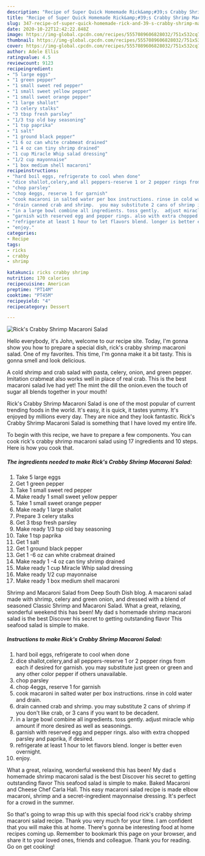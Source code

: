 ```yaml
---
description: "Recipe of Super Quick Homemade Rick&amp;#39;s Crabby Shrimp Macaroni Salad"
title: "Recipe of Super Quick Homemade Rick&amp;#39;s Crabby Shrimp Macaroni Salad"
slug: 347-recipe-of-super-quick-homemade-rick-and-39-s-crabby-shrimp-macaroni-salad
date: 2020-10-22T12:42:22.848Z
image: https://img-global.cpcdn.com/recipes/5557089606828032/751x532cq70/ricks-crabby-shrimp-macaroni-salad-recipe-main-photo.jpg
thumbnail: https://img-global.cpcdn.com/recipes/5557089606828032/751x532cq70/ricks-crabby-shrimp-macaroni-salad-recipe-main-photo.jpg
cover: https://img-global.cpcdn.com/recipes/5557089606828032/751x532cq70/ricks-crabby-shrimp-macaroni-salad-recipe-main-photo.jpg
author: Adele Ellis
ratingvalue: 4.5
reviewcount: 9123
recipeingredient:
- "5 large eggs"
- "1 green pepper"
- "1 small sweet red pepper"
- "1 small sweet yellow pepper"
- "1 small sweet orange pepper"
- "1 large shallot"
- "3 celery stalks"
- "3 tbsp fresh parsley"
- "1/3 tsp old bay seasoning"
- "1 tsp paprika"
- "1 salt"
- "1 ground black pepper"
- "1 6 oz can white crabmeat drained"
- "1 4 oz can tiny shrimp drained"
- "1 cup Miracle Whip salad dressing"
- "1/2 cup mayonnaise"
- "1 box medium shell macaroni"
recipeinstructions:
- "hard boil eggs, refrigerate to cool when done"
- "dice shallot,celery,and all peppers-reserve 1 or 2 pepper rings from each if desired for garnish.  you may substitute just green or green and any other color pepper if others unavailable."
- "chop parsley"
- "chop 4eggs, reserve 1 for garnish"
- "cook macaroni in salted water per box instructions. rinse in cold water and drain."
- "drain canned crab and shrimp.  you may substitute 2 cans of shrimp if you don&#39;t like crab, or 3 cans if you want to be decadent."
- "in a large bowl combine all ingredients. toss gently.  adjust miracle whip amount if more desired as well as seasonings."
- "garnish with reserved egg and pepper rings. also with extra chopped parsley and paprika, if desired."
- "refrigerate at least 1 hour to let flavors blend. longer is better even overnight."
- "enjoy."
categories:
- Recipe
tags:
- ricks
- crabby
- shrimp

katakunci: ricks crabby shrimp 
nutrition: 170 calories
recipecuisine: American
preptime: "PT14M"
cooktime: "PT45M"
recipeyield: "4"
recipecategory: Dessert

---
```



![Rick&#39;s Crabby Shrimp Macaroni Salad](https://img-global.cpcdn.com/recipes/5557089606828032/751x532cq70/ricks-crabby-shrimp-macaroni-salad-recipe-main-photo.jpg)

Hello everybody, it's John, welcome to our recipe site. Today, I'm gonna show you how to prepare a special dish, rick&#39;s crabby shrimp macaroni salad. One of my favorites. This time, I'm gonna make it a bit tasty. This is gonna smell and look delicious.

A cold shrimp and crab salad with pasta, celery, onion, and green pepper. Imitation crabmeat also works well in place of real crab. This is the best macaroni salad Ive had yet! The mint the dill the onion.even the touch of sugar all blends together in your mouth!

Rick&#39;s Crabby Shrimp Macaroni Salad is one of the most popular of current trending foods in the world. It's easy, it is quick, it tastes yummy. It's enjoyed by millions every day. They are nice and they look fantastic. Rick&#39;s Crabby Shrimp Macaroni Salad is something that I have loved my entire life.


To begin with this recipe, we have to prepare a few components. You can cook rick&#39;s crabby shrimp macaroni salad using 17 ingredients and 10 steps. Here is how you cook that.

<!--inarticleads1-->

##### The ingredients needed to make Rick&#39;s Crabby Shrimp Macaroni Salad:

1. Take 5 large eggs
1. Get 1 green pepper
1. Take 1 small sweet red pepper
1. Make ready 1 small sweet yellow pepper
1. Take 1 small sweet orange pepper
1. Make ready 1 large shallot
1. Prepare 3 celery stalks
1. Get 3 tbsp fresh parsley
1. Make ready 1/3 tsp old bay seasoning
1. Take 1 tsp paprika
1. Get 1 salt
1. Get 1 ground black pepper
1. Get 1 -6 oz can white crabmeat drained
1. Make ready 1 -4 oz can tiny shrimp drained
1. Make ready 1 cup Miracle Whip salad dressing
1. Make ready 1/2 cup mayonnaise
1. Make ready 1 box medium shell macaroni


Shrimp and Macaroni Salad from Deep South Dish blog. A macaroni salad made with shrimp, celery and green onion, and dressed with a blend of seasoned Classic Shrimp and Macaroni Salad. What a great, relaxing, wonderful weekend this has been! My dad s homemade shrimp macaroni salad is the best Discover his secret to getting outstanding flavor This seafood salad is simple to make. 

<!--inarticleads2-->

##### Instructions to make Rick&#39;s Crabby Shrimp Macaroni Salad:

1. hard boil eggs, refrigerate to cool when done
1. dice shallot,celery,and all peppers-reserve 1 or 2 pepper rings from each if desired for garnish.  you may substitute just green or green and any other color pepper if others unavailable.
1. chop parsley
1. chop 4eggs, reserve 1 for garnish
1. cook macaroni in salted water per box instructions. rinse in cold water and drain.
1. drain canned crab and shrimp.  you may substitute 2 cans of shrimp if you don&#39;t like crab, or 3 cans if you want to be decadent.
1. in a large bowl combine all ingredients. toss gently.  adjust miracle whip amount if more desired as well as seasonings.
1. garnish with reserved egg and pepper rings. also with extra chopped parsley and paprika, if desired.
1. refrigerate at least 1 hour to let flavors blend. longer is better even overnight.
1. enjoy.


What a great, relaxing, wonderful weekend this has been! My dad s homemade shrimp macaroni salad is the best Discover his secret to getting outstanding flavor This seafood salad is simple to make. Baked Macaroni and Cheese Chef Carla Hall. This easy macaroni salad recipe is made elbow macaroni, shrimp and a secret-ingredient mayonnaise dressing. It&#39;s perfect for a crowd in the summer. 

So that's going to wrap this up with this special food rick&#39;s crabby shrimp macaroni salad recipe. Thank you very much for your time. I am confident that you will make this at home. There's gonna be interesting food at home recipes coming up. Remember to bookmark this page on your browser, and share it to your loved ones, friends and colleague. Thank you for reading. Go on get cooking!
